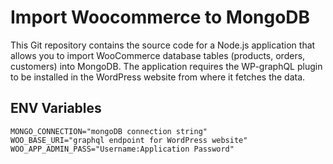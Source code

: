 # Import Woocommerce to MongoDB
This Git repository contains the source code for a Node.js application that allows you to import WooCommerce database tables (products, orders, customers) into MongoDB. The application requires the WP-graphQL plugin to be installed in the WordPress website from where it fetches the data.

## ENV Variables
    MONGO_CONNECTION="mongoDB connection string"
    WOO_BASE_URI="graphql endpoint for WordPress website"
    WOO_APP_ADMIN_PASS="Username:Application Password"
